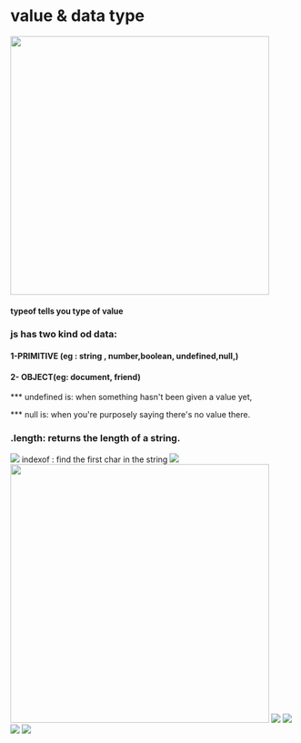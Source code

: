 # value & data type

<img src="https://github.com/TamaraNoierat/Mastering-JavaScript-in-20-Days/assets/130704887/138c49b1-7cb2-4028-bff1-240948b25213" width="455">

#### typeof tells you type of value



### js has two kind od data: 
####  1-PRIMITIVE (eg : string , number,boolean, undefined,null,)    
#### 2- OBJECT(eg: document,  friend)

*** undefined is: when something hasn't been given a value yet, 

*** null is: when you're purposely saying there's no value there.

 ### .length:  returns the length of a string.
 
 <img src="https://github.com/TamaraNoierat/Mastering-JavaScript-in-20-Days/assets/130704887/1b0bc134-ed06-47e4-89ab-ab23deaa2f31">
 indexof : find the first char in the string

 <img src="https://github.com/TamaraNoierat/Mastering-JavaScript-in-20-Days/assets/130704887/e8561470-2ead-4986-9ec7-2ce3dcd8a109">

 <img src="https://github.com/TamaraNoierat/Mastering-JavaScript-in-20-Days/assets/130704887/6bfcd9dc-f271-43bc-869f-d7173b67a8f2" width="455">
 <img src="https://github.com/TamaraNoierat/Mastering-JavaScript-in-20-Days/assets/130704887/b9ef4408-57fe-40d6-bb1c-c26b2427a9bf">
 <img src="https://github.com/TamaraNoierat/Mastering-JavaScript-in-20-Days/assets/130704887/0277d408-bcee-48c2-99b8-e5444e2776bc">

 <img src="https://github.com/TamaraNoierat/Mastering-JavaScript-in-20-Days/assets/130704887/e18f8c2b-134d-49dc-b20b-aacaa2ccd1a2">
<img src="https://github.com/TamaraNoierat/Mastering-JavaScript-in-20-Days/assets/130704887/9c29a1ac-8869-4a80-b1bc-c5a30042ed19">

 
 

 








